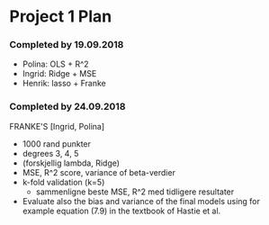 # Project 1 Plan

### Completed by 19.09.2018
- Polina: OLS + R^2
- Ingrid: Ridge + MSE
- Henrik: lasso + Franke

### Completed by 24.09.2018
FRANKE'S [Ingrid, Polina]
 - 1000 rand punkter
 - degrees 3, 4, 5
 - (forskjellig lambda, Ridge)
 - MSE, R^2 score, variance of beta-verdier
 - k-fold validation (k=5)
    * sammenligne beste MSE, R^2 med tidligere resultater
 - Evaluate also the bias and variance of the final models using for
example equation (7.9) in the textbook of Hastie et al.

